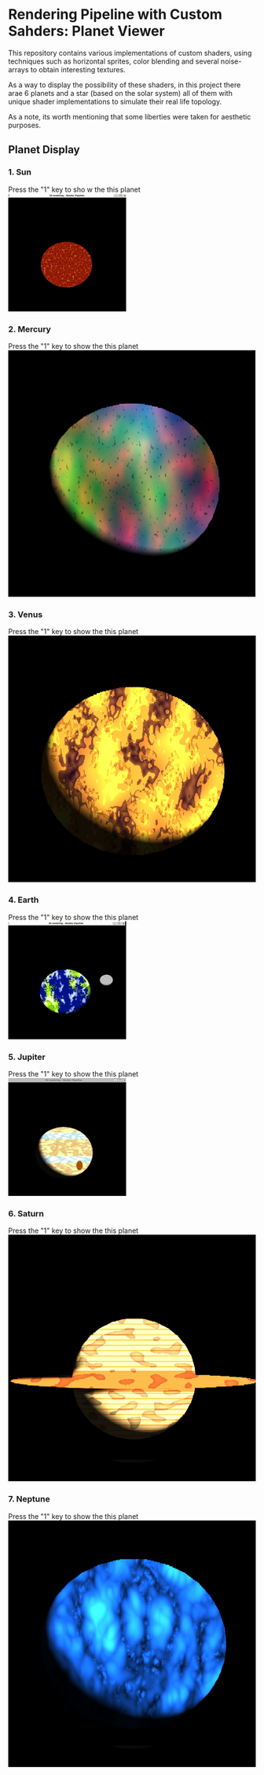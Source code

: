 # Rendering Pipeline with Custom Sahders: Planet Viewer

This repository contains various implementations of custom shaders, using techniques such as horizontal sprites, color blending and several noise-arrays to obtain interesting textures.

As a way to display the possibility of these shaders, in this project there arae 6 planets and a star (based on the solar system) all of them with unique shader implementations to simulate their real life topology.

As a note, its worth mentioning that some liberties were taken for aesthetic purposes.

## Planet Display
### 1. Sun
Press the "1" key to sho
w the this planet
![The Sun](./assets/screenshots/sun.gif)
### 2. Mercury
Press the "1" key to show the this planet
![Mercury](./assets/screenshots/mercury.png)
### 3. Venus
Press the "1" key to show the this planet
![venus](./assets/screenshots/venus.png)
### 4. Earth
Press the "1" key to show the this planet
![Earth](./assets/screenshots/earth.gif)
### 5. Jupiter
Press the "1" key to show the this planet
![Jupiter](./assets/screenshots/jupiter.gif)
### 6. Saturn
Press the "1" key to show the this planet
![Saturn](./assets/screenshots/saturn.png)
### 7. Neptune
Press the "1" key to show the this planet
![Neptune](./assets/screenshots/neptune.png)